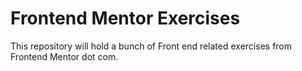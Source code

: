 # Frontend Mentor Exercises

This repository will hold a bunch of Front end related exercises from Frontend Mentor dot com.
